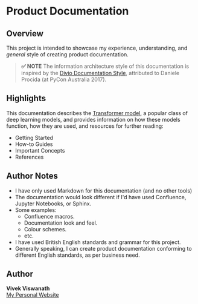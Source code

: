 # Product Documentation  



## Overview

This project is intended to showcase my experience, understanding, and _general_ style of creating product documentation. 


> **✅ NOTE** 
>The information architecture style of this documentation is inspired by the [Divio Documentation Style](https://documentation.divio.com/), attributed to Daniele Procida (at PyCon Australia 2017).



## Highlights

This documentation describes the [Transformer model](/Transformer%3A%20Product%20Documentation/The%20Transformer%20Model/README.md), a popular class of deep learning models, and provides information on how these models function, how they are used, and resources for further reading: 
* Getting Started
* How-to Guides
* Important Concepts
* References



## Author Notes

* I have only used Markdown for this documentation (and no other tools)
* The documentation would look different if I'd have used Confluence, Jupyter Notebooks, or Sphinx. 
* Some examples:
  * Confluence macros.
  * Documentation look and feel.
  * Colour schemes.
  * etc.
* I have used British English standards and grammar for this project. 
* Generally speaking, I can create product documentation conforming to different English standards, as per business need.



## Author

**Vivek Viswanath**  
[My Personal Website](https://vivekviswa.squarespace.com/)


